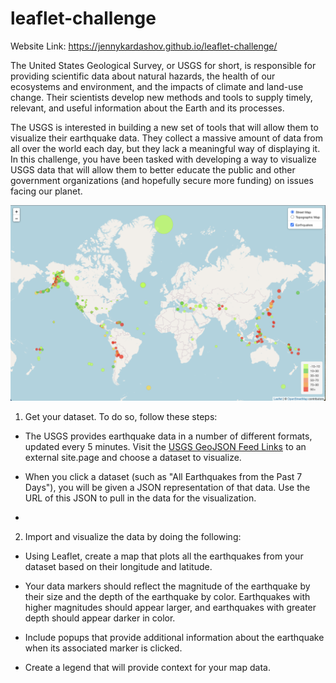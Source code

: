 # leaflet-challenge

Website Link: https://jennykardashov.github.io/leaflet-challenge/

The United States Geological Survey, or USGS for short, is responsible for providing scientific data about natural hazards, the health of our ecosystems and environment, and the impacts of climate and land-use change. Their scientists develop new methods and tools to supply timely, relevant, and useful information about the Earth and its processes.

The USGS is interested in building a new set of tools that will allow them to visualize their earthquake data. They collect a massive amount of data from all over the world each day, but they lack a meaningful way of displaying it. In this challenge, you have been tasked with developing a way to visualize USGS data that will allow them to better educate the public and other government organizations (and hopefully secure more funding) on issues facing our planet.

![earthquakes](https://github.com/jennykardashov/leaflet-challenge/blob/main/Leaflet-Part-1/Images/Earthquakes.png)

1. Get your dataset. To do so, follow these steps:

  - The USGS provides earthquake data in a number of different formats, updated every 5 minutes. Visit the [USGS GeoJSON Feed Links](https://earthquake.usgs.gov/earthquakes/feed/v1.0/geojson.php) to an external site.page and choose a dataset to visualize.
  
  - When you click a dataset (such as "All Earthquakes from the Past 7 Days"), you will be given a JSON representation of that data. Use the URL of this JSON to pull in the data for the visualization.
  - 
2. Import and visualize the data by doing the following:

  - Using Leaflet, create a map that plots all the earthquakes from your dataset based on their longitude and latitude.

  - Your data markers should reflect the magnitude of the earthquake by their size and the depth of the earthquake by color. Earthquakes with higher magnitudes should appear larger, and earthquakes with greater depth should appear darker in color.

  - Include popups that provide additional information about the earthquake when its associated marker is clicked.

  - Create a legend that will provide context for your map data.
